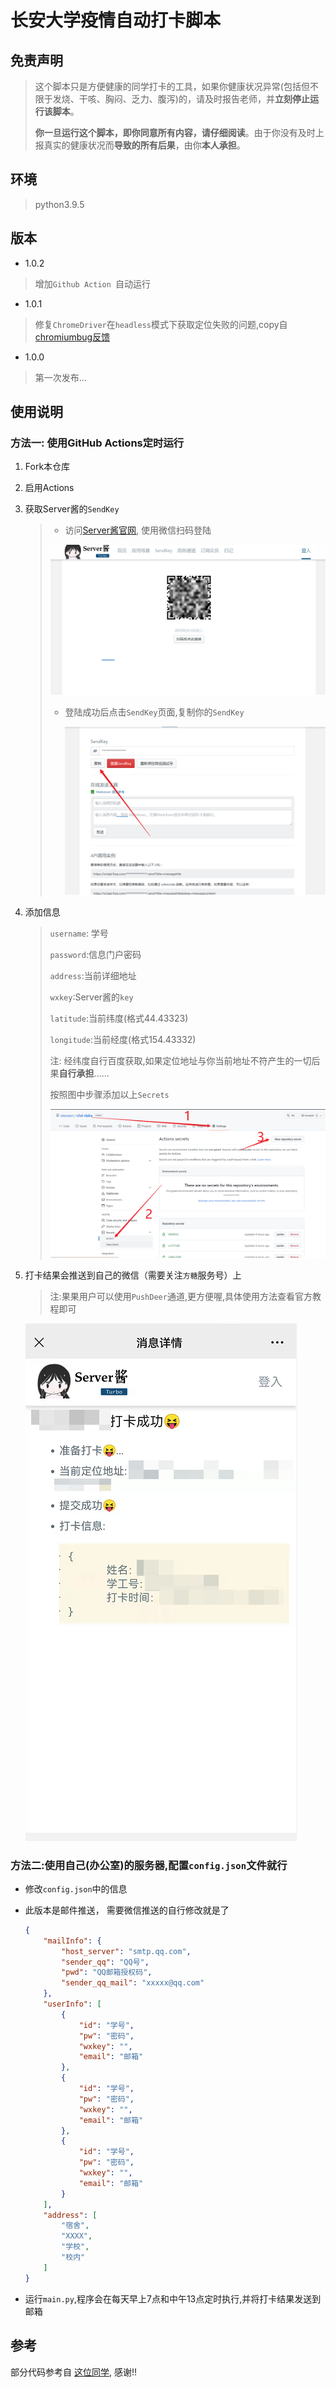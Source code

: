 # 长安大学疫情自动打卡脚本

## 免责声明

> 这个脚本只是方便健康的同学打卡的工具，如果你健康状况异常(包括但不限于发烧、干咳、胸闷、乏力、腹泻)的，请及时报告老师，并**立刻停止运行该脚本**。
>
> **你一旦运行这个脚本，即你同意所有内容，请仔细阅读**。由于你没有及时上报真实的健康状况而**导致的所有后果**，由你**本人承担**。

## 环境

> python3.9.5
## 版本
 
- 1.0.2
> 增加`Github Action `自动运行

- 1.0.1
> 修复`ChromeDriver`在`headless`模式下获取定位失败的问题,copy自[chromiumbug反馈](https://bugs.chromium.org/p/chromium/issues/detail?id=834808#c9)

- 1.0.0
> 第一次发布...

## 使用说明

### 方法一: 使用GitHub Actions定时运行

1. Fork本仓库

2. 启用Actions

3. 获取Server酱的`SendKey`

   > - 访问[Server酱官网](https://sct.ftqq.com/), 使用微信扫码登陆
   >
   > ![image-20220320162223805](README.assets/image-20220320162223805.png)
   >
   > - 登陆成功后点击`SendKey`页面,复制你的`SendKey`
   >
   >   ![image-20220320162345426](README.assets/image-20220320162345426.png)
   >   

4. 添加信息

   > `username`: 学号
   >
   > `password`:信息门户密码
   >
   > `address`:当前详细地址
   >
   > `wxkey`:Server酱的`key`
   >
   > 
   >
   > `latitude`:当前纬度(格式44.43323)
   >
   > `longitude`:当前经度(格式154.43332)
   >
   > 
   >
   > 注: 经纬度自行百度获取,如果定位地址与你当前地址不符产生的一切后果**自行承担**......
   >
   > 按照图中步骤添加以上`Secrets`
   >
   > ![image-20220320162911070](README.assets/image-20220320162911070.png)

5.  打卡结果会推送到自己的微信（需要关注`方糖`服务号）上
    > 注:果果用户可以使用`PushDeer`通道,更方便喔,具体使用方法查看官方教程即可
    
    ![image-20220321142611699](README.assets/image-20220321142611699.png)
    

   

### 方法二:使用自己(办公室)的服务器,配置`config.json`文件就行

- 修改`config.json`中的信息

- 此版本是邮件推送， 需要微信推送的自行修改就是了

  ```json
  {
      "mailInfo": {
          "host_server": "smtp.qq.com",
          "sender_qq": "QQ号",
          "pwd": "QQ邮箱授权码",
          "sender_qq_mail": "xxxxx@qq.com"
      },
      "userInfo": [
          {
              "id": "学号",
              "pw": "密码",
              "wxkey": "",
              "email": "邮箱"
          },
          {
              "id": "学号",
              "pw": "密码",
              "wxkey": "",
              "email": "邮箱"
          },
          {
              "id": "学号",
              "pw": "密码",
              "wxkey": "",
              "email": "邮箱"
          }
      ],
      "address": [
          "宿舍",
          "XXXX",
          "学校",
          "校内"
      ]
  }
  ```

- 运行`main.py`,程序会在每天早上7点和中午13点定时执行,并将打卡结果发送到邮箱

## 参考

部分代码参考自 [这位同学](https://gitee.com/git-lee/chd_DAKA/tree/master ), 感谢!!

